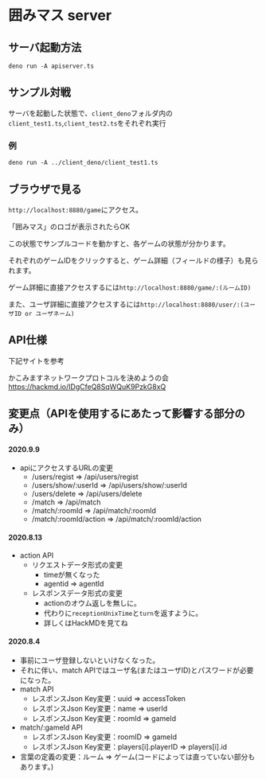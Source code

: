 # 囲みマス server

## サーバ起動方法
```
deno run -A apiserver.ts
```

## サンプル対戦
サーバを起動した状態で、`client_deno`フォルダ内の`client_test1.ts`,`client_test2.ts`をそれぞれ実行

### 例
```
deno run -A ../client_deno/client_test1.ts
```

## ブラウザで見る
`http://localhost:8880/game`にアクセス。

「囲みマス」のロゴが表示されたらOK

この状態でサンプルコードを動かすと、各ゲームの状態が分かります。

それぞれのゲームIDをクリックすると、ゲーム詳細（フィールドの様子）も見られます。

ゲーム詳細に直接アクセスするには`http://localhost:8880/game/:(ルームID)`

また、ユーザ詳細に直接アクセスするには`http://localhost:8880/user/:(ユーザID or ユーザネーム)`

## API仕様
下記サイトを参考

かこみますネットワークプロトコルを決めようの会  
https://hackmd.io/IDgCfeQ8SqWQuK9PzkG8xQ  

## 変更点（APIを使用するにあたって影響する部分のみ）
#### 2020.9.9
- apiにアクセスするURLの変更
    - /users/regist => /api/users/regist
    - /users/show/:userId => /api/users/show/:userId
    - /users/delete => /api/users/delete
    - /match => /api/match
    - /match/:roomId => /api/match/:roomId
    - /match/:roomId/action => /api/match/:roomId/action

#### 2020.8.13
- action API
    - リクエストデータ形式の変更
        - timeが無くなった
        - agentid => agentId
    - レスポンスデータ形式の変更
        - actionのオウム返しを無しに。
        - 代わりに`receptionUnixTime`と`turn`を返すように。
        - 詳しくはHackMDを見てね

#### 2020.8.4
- 事前にユーザ登録しないといけなくなった。
- それに伴い、match APIではユーザ名(またはユーザID)とパスワードが必要になった。
- match API
    - レスポンスJson Key変更：uuid => accessToken
    - レスポンスJson Key変更：name => userId
    - レスポンスJson Key変更：roomId => gameId
- match/:gameId API
    - レスポンスJson Key変更：roomID => gameId
    - レスポンスJson Key変更：players[i].playerID => players[i].id
- 言葉の定義の変更：ルーム => ゲーム(コードによっては直っていない部分もあります。)
